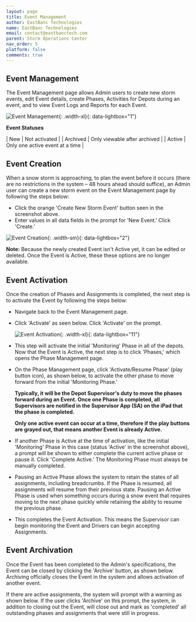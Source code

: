```yaml
---
layout: page
title: Event Management
author: EastBanc Technologies
name: EastBanc Technologies
email: contact@eastbanctech.com
parent: Storm Operations Center
nav_order: 5
platform: false
comments: true
---
```


<section id="Event-Management" markdown="1">

# Event Management

The Event Management page allows Admin users to create new storm events, edit Event details, create Phases, Activities for Depots during an event, and to view Event Logs and Reports for each Event. 


![Event Management](/images/soc/soc-event-management/event-management.png){: .width-xl}{: data-lightbox="1"}

**Event Statuses**

| New | Not activated |
| Archived | Only viewable after archived |
| Active | Only one active event at a time |

<section id="Event-Creation" markdown="1">

## Event Creation

When a snow storm is approaching, to plan the event before it occurs (there are no restrictions in the system – 48 hours ahead should suffice), an Admin user can create a new storm event on the Event Management page by following the steps below:

  * Click the orange 'Create New Storm Event' button seen in the screenshot above. 
  * Enter values in all data fields in the prompt for 'New Event.' Click 'Create.'

![Event Creation](/images/soc/soc-event-management/event-creation.png){: .width-sm}{: data-lightbox="2"}

**Note:** Because the newly created Event isn't Active yet, it can be edited or deleted. Once the Event is Active, these these options are no longer available. 

<section id="Event-Activation" markdown="1">

## Event Activation

Once the creation of Phases and Assignments is completed, the next step is to activate the Event by following the steps below:

* Navigate back to the Event Management page.
* Click 'Activate' as seen below. Click 'Activate' on the prompt.  

  ![Event Activation](/images/soc/soc-event-management/event-activation.png){: .width-xl}{: data-lightbox="11"}

* This step will activate the initial 'Monitoring' Phase in all of the depots. Now that the Event is Active, the next step is to click 'Phases,' which opens the Phase Management page. 


* On the Phase Management page, click 'Activate/Resume Phase' (play button icon), as shown below, to activate the other phase to move forward from the initial 'Monitoring Phase.'

  **Typically, it will be the Depot Supervisor's duty to move the phases forward during an Event. Once one Phase is completed, all Supervisors are notified in the Supervisor App (SA) on the iPad that the phase is completed.**

  **Only one active event can occur at a time, therefore if the play buttons are grayed out, that means another Event is already Active.**

* If another Phase is Active at the time of activation, like the initial 'Monitoring' Phase in this case (status 'Active' in the screenshot above), a prompt will be shown to either complete the current active phase or pause it. Click 'Complete Active.' The Monitoring Phase must always be manually completed. 

* Pausing an Active Phase allows the system to retain the states of all assignments, including breadcrumbs. If the Phase is resumed, all assignments will resume from their previous state. Pausing an Active Phase is used when something occurs during a snow event that requires moving to the next phase quickly while retaining the ability to resume the previous phase. 

* This completes the Event Activation. This means the Supervisor can begin monitoring the Event and Drivers can begin accepting Assignments. 


<section id="Event-Archivation" markdown="1">

## Event Archivation

Once the Event has been completed to the Admin's specifications, the Event can be closed by clicking the 'Archive' button, as shown below. Archiving officially closes the Event in the system and allows activation of another event. 

If there are active assignments, the system will prompt with a warning as shown below. If the user clicks 'Archive' on this prompt, the system, in addition to closing out the Event, will close out and mark as 'completed' all outstanding phases and assignments that were still in progress.

</section>
</section>
</section>
</section>
